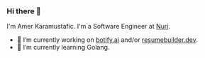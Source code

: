 ### Hi there 👋

I'm Amer Karamustafic. I'm a Software Engineer at [Nuri](https://nuri.com).

- 🔭 I’m currently working on [botify.ai](https://www.botify.ai) and/or [resumebuilder.dev](https://www.resumebuilder.dev).
- 🌱 I’m currently learning Golang.
